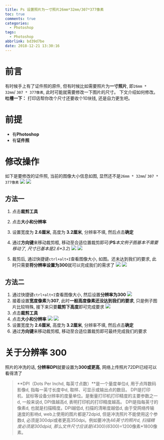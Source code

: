 ```yaml
---
title: Ps 设置照片为一寸照片26mm*32mm/307*377像素
toc: true
comments: true
categories:
  - Photoshop
tags:
  - Photoshop
abbrlink: bd39d7be
date: 2018-12-21 13:30:16
---
```


# 前言
有时候手上有了证件照的原件, 但有时候比如需要照片为**一寸照片**, 即`26mm * 32mm`/ `307 * 377像素`, 此时可能就需要修改一下图片的尺寸。
下文介绍如何修改。
**吐槽一下：** 打印店帮你改个尺寸还要收个10块钱, 还是自力更生吧。

<!-- more -->

# 前提
- 有**Photoshop**
- 有**证件照** 

# 修改操作
如下是要修改的证件照, 当前的图像大小信息如图, 显然还不是`26mm * 32mm`/ `307 * 377像素`
![](/images/2018-12-21-13-46-00.png)
![](/images/2018-12-21-13-36-37.jpg)


## 方法一
1. 点击**裁剪工具**
2. 点击**大小和分辨率**
3. 设置宽度为 **2.6厘米**, 高度为 **3.2厘米**, 分辨率不填, 然后点击**确定**
4. 通过**方向键**来移动裁剪框, 移动至合适位置裁剪即可(**PS**_本文例子图基本不需要移动了, 尺寸已基本是2.6*3.2_)
![](/images/2018-12-21-13-41-07.png)
![](/images/2018-12-21-13-41-58.png)

5. 裁剪后, 通过快捷键`ctrl+alt+I`查看图像大小, 如图。还未达到我们的要求, 此时只需要**将分辨率设置为300**就可以完成我们的需求了
![](/images/2018-12-21-13-47-40.png)
![](/images/2018-12-21-13-50-22.png)

## 方法二
1. 通过快捷键`ctrl+alt+I`查看图像大小, 然后设置**分辨率为300**
![](/images/2018-12-21-13-51-41.png)
2. 接着设置**宽度像素**为**307**, 此时**一般高度像素还没达到我们的要求**, 只是例子图片比较特殊, 接下来只要**裁剪下高度**即可完成要求
![](/images/2018-12-21-13-52-35.png)
3. 点击**裁剪工具**
4. 点击**大小和分辨率**
![](/images/2018-12-21-13-41-07.png)
![](/images/2018-12-21-13-41-58.png)
5. 设置宽度为 **2.6厘米**, 高度为 **3.2厘米**, 分辨率不填, 然后点击**确定**
6. 通过**方向键**来移动裁剪框, 移动至合适位置裁剪即可最终完成我们的要求

# 关于分辨率 300
照片的冲洗的话, **分辨率DPI**就要设置为**300或更高**, 网络上传照片72DPI已经可以看得清了

> **DPI（Dots Per Inchd, 每英寸点数）**是一个量度单位d, 用于点阵数码影像d, 指每一英寸长度中d, 取样、可显示或输出点的数目。
> DPI是打印机、鼠标等设备分辨率的度量单位。是衡量打印机打印精度的主要参数之一d, 一般来说d, DPI值越高d, 表明打印机的打印精度越高。
> DPI是指每英寸的像素d, 也就是扫描精度。DPI越低d, 扫描的清晰度越低d, 由于受网络传输速度的影响d, web上使用的图片都是72dpid, 但是冲洗照片不能使用这个参数d, 必须是300dpi或者更高350dpi。例如要冲洗4*6英寸的照片d, 扫描精度必须是300dpid, 那么文件尺寸应该是(4*300)*(6*300)=1200像素*1800像素。